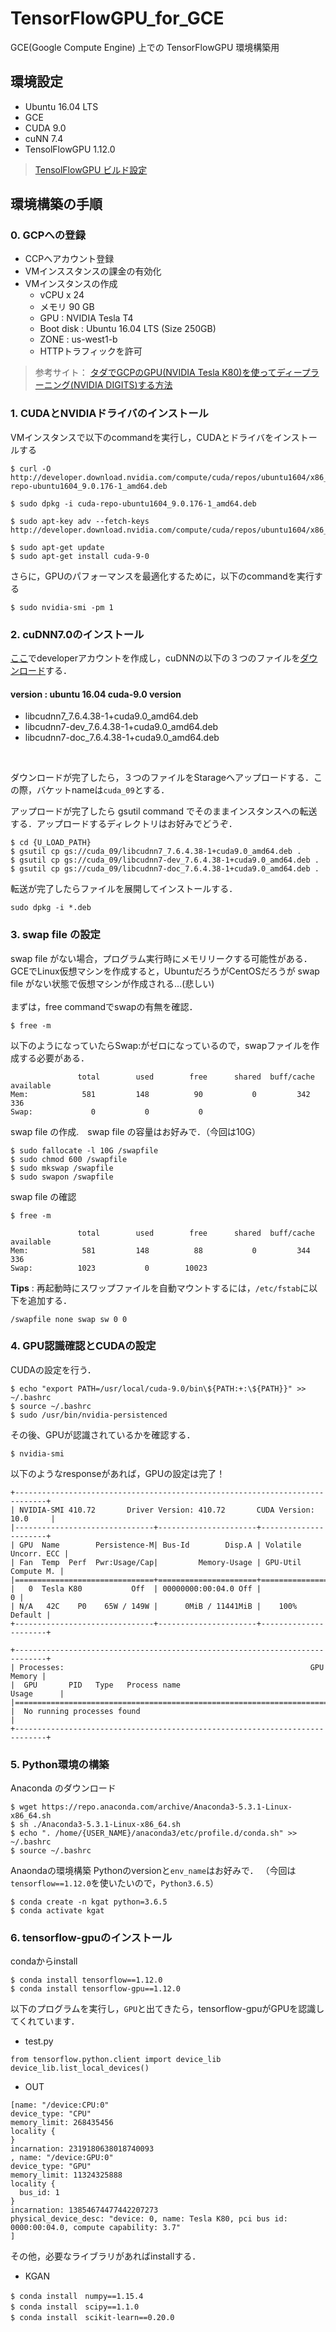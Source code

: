 # TensorFlowGPU_for_GCE
GCE(Google Compute Engine) 上での TensorFlowGPU 環境構築用

## 環境設定
* Ubuntu 16.04 LTS
* GCE
* CUDA 9.0
* cuNN 7.4
* TensolFlowGPU 1.12.0

> [TensolFlowGPU ビルド設定](https://www.tensorflow.org/install/source#linux)


## 環境構築の手順

### 0. GCPへの登録
 - CCPへアカウント登録
 - VMインススタンスの課金の有効化
 - VMインスタンスの作成
   - vCPU x 24
   - メモリ 90 GB
   - GPU : NVIDIA Tesla T4
   - Boot disk : Ubuntu 16.04 LTS (Size 250GB)
   - ZONE : us-west1-b
   - HTTPトラフィックを許可
 > 参考サイト： [タダでGCPのGPU(NVIDIA Tesla K80)を使ってディープラーニング(NVIDIA DIGITS)する方法](https://qiita.com/SXDSIR2020/items/060806d9fc4366c58d40)

### 1. CUDAとNVIDIAドライバのインストール
VMインスタンスで以下のcommandを実行し，CUDAとドライバをインストールする
```
$ curl -O http://developer.download.nvidia.com/compute/cuda/repos/ubuntu1604/x86_64/cuda-repo-ubuntu1604_9.0.176-1_amd64.deb
```
```
$ sudo dpkg -i cuda-repo-ubuntu1604_9.0.176-1_amd64.deb
```
```
$ sudo apt-key adv --fetch-keys http://developer.download.nvidia.com/compute/cuda/repos/ubuntu1604/x86_64/7fa2af80.pub
```
```
$ sudo apt-get update
$ sudo apt-get install cuda-9-0
```

さらに，GPUのパフォーマンスを最適化するために，以下のcommandを実行する
```
$ sudo nvidia-smi -pm 1
```

### 2. cuDNN7.0のインストール
[ここ](https://developer.nvidia.com/developer-program)でdeveloperアカウントを作成し，cuDNNの以下の３つのファイルを[ダウンロード](https://developer.nvidia.com/rdp/cudnn-download)する．

#### version : ubuntu 16.04 cuda-9.0 version
 - libcudnn7_7.6.4.38-1+cuda9.0_amd64.deb
 - libcudnn7-dev_7.6.4.38-1+cuda9.0_amd64.deb
 - libcudnn7-doc_7.6.4.38-1+cuda9.0_amd64.deb
<br>

ダウンロードが完了したら，３つのファイルをStarageへアップロードする．この際，バケットnameは``cuda_09``とする．

アップロードが完了したら gsutil command でそのままインスタンスへの転送する．アップロードするディレクトリはお好みでどうぞ．
```
$ cd {U_LOAD_PATH}
$ gsutil cp gs://cuda_09/libcudnn7_7.6.4.38-1+cuda9.0_amd64.deb .
$ gsutil cp gs://cuda_09/libcudnn7-dev_7.6.4.38-1+cuda9.0_amd64.deb .
$ gsutil cp gs://cuda_09/libcudnn7-doc_7.6.4.38-1+cuda9.0_amd64.deb .
```

転送が完了したらファイルを展開してインストールする．
```
sudo dpkg -i *.deb
```
### 3. swap file の設定
swap file がない場合，プログラム実行時にメモリリークする可能性がある．<br>
GCEでLinux仮想マシンを作成すると，UbuntuだろうがCentOSだろうが swap file がない状態で仮想マシンが作成される...(悲しい)
<br><br>
まずは，free commandでswapの有無を確認．
```
$ free -m
```
以下のようになっていたらSwap:がゼロになっているので，swapファイルを作成する必要がある．
```
               total        used        free      shared  buff/cache   available
Mem:            581         148          90           0         342         336
Swap:             0           0           0
```
swap file の作成.　swap file の容量はお好みで．（今回は10G）
```
$ sudo fallocate -l 10G /swapfile
$ sudo chmod 600 /swapfile
$ sudo mkswap /swapfile
$ sudo swapon /swapfile
```
swap file の確認
```
$ free -m
```
```
               total        used        free      shared  buff/cache   available
Mem:            581         148          88           0         344         336
Swap:          1023           0        10023
```

**Tips** : 再起動時にスワップファイルを自動マウントするには，``/etc/fstab``に以下を追加する．
```
/swapfile none swap sw 0 0
```

### 4. GPU認識確認とCUDAの設定
CUDAの設定を行う．
```
$ echo "export PATH=/usr/local/cuda-9.0/bin\${PATH:+:\${PATH}}" >> ~/.bashrc
$ source ~/.bashrc
$ sudo /usr/bin/nvidia-persistenced
```

その後、GPUが認識されているかを確認する．
```
$ nvidia-smi
```
以下のようなresponseがあれば，GPUの設定は完了！
```
+-----------------------------------------------------------------------------+
| NVIDIA-SMI 410.72       Driver Version: 410.72       CUDA Version: 10.0     |
|-------------------------------+----------------------+----------------------+
| GPU  Name        Persistence-M| Bus-Id        Disp.A | Volatile Uncorr. ECC |
| Fan  Temp  Perf  Pwr:Usage/Cap|         Memory-Usage | GPU-Util  Compute M. |
|===============================+======================+======================|
|   0  Tesla K80           Off  | 00000000:00:04.0 Off |                    0 |
| N/A   42C    P0    65W / 149W |      0MiB / 11441MiB |    100%      Default |
+-------------------------------+----------------------+----------------------+

+-----------------------------------------------------------------------------+
| Processes:                                                       GPU Memory |
|  GPU       PID   Type   Process name                             Usage      |
|=============================================================================|
|  No running processes found                                                 |
+-----------------------------------------------------------------------------+
```
### 5. Python環境の構築
Anaconda のダウンロード
```
$ wget https://repo.anaconda.com/archive/Anaconda3-5.3.1-Linux-x86_64.sh
$ sh ./Anaconda3-5.3.1-Linux-x86_64.sh
$ echo ". /home/{USER_NAME}/anaconda3/etc/profile.d/conda.sh" >> ~/.bashrc
$ source ~/.bashrc
```
Anaondaの環境構築
Pythonのversionと``env_name``はお好みで．
（今回は``tensorflow==1.12.0``を使いたいので，``Python3.6.5``）
```
$ conda create -n kgat python=3.6.5
$ conda activate kgat
```

### 6. tensorflow-gpuのインストール
condaからinstall
```
$ conda install tensorflow==1.12.0
$ conda install tensorflow-gpu==1.12.0
```

以下のプログラムを実行し，``GPU``と出てきたら，tensorflow-gpuがGPUを認識してくれています．
- test.py
```
from tensorflow.python.client import device_lib
device_lib.list_local_devices()
```
- OUT
```
[name: "/device:CPU:0"
device_type: "CPU"
memory_limit: 268435456
locality {
}
incarnation: 2319180638018740093
, name: "/device:GPU:0"
device_type: "GPU"
memory_limit: 11324325888
locality {
  bus_id: 1
}
incarnation: 13854674477442207273
physical_device_desc: "device: 0, name: Tesla K80, pci bus id: 0000:00:04.0, compute capability: 3.7"
]
```

その他，必要なライブラリがあればinstallする．
 - KGAN
```
$ conda install　numpy==1.15.4
$ conda install　scipy==1.1.0 
$ conda install　scikit-learn==0.20.0
```
